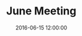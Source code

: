 ---
layout: post
title:  "June Meeting"
date:   2016-06-15 12:00:00
category: ag-environment
background: Following the most recent public meeting we'll revise the group's goals and objectives, discuss rural residential and commercial nodes, and landscaping buffers. 
agenda: ag-enviro-agenda-2016-06-15.pdf
documents:
  - title: Meeting Packet
    doc-url: ag-enviro-packet-2016-06-15.pdf
    doc-type: PDF
  - title: Meeting Slides
    doc-url: ag-env-slides-2016-06-15.pdf
    doc-type: PDF
---